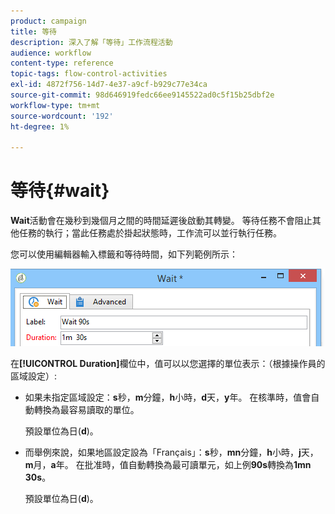 ```yaml
---
product: campaign
title: 等待
description: 深入了解「等待」工作流程活動
audience: workflow
content-type: reference
topic-tags: flow-control-activities
exl-id: 4872f756-14d7-4e37-a9cf-b929c77e34ca
source-git-commit: 98d646919fedc66ee9145522ad0c5f15b25dbf2e
workflow-type: tm+mt
source-wordcount: '192'
ht-degree: 1%

---
```


# 等待{#wait}

**Wait**&#x200B;活動會在幾秒到幾個月之間的時間延遲後啟動其轉變。 等待任務不會阻止其他任務的執行；當此任務處於掛起狀態時，工作流可以並行執行任務。

您可以使用編輯器輸入標籤和等待時間，如下列範例所示：

![](assets/edit_wait.png)

在&#x200B;**[!UICONTROL Duration]**&#x200B;欄位中，值可以以您選擇的單位表示：（根據操作員的區域設定）:

* 如果未指定區域設定：**s**&#x200B;秒，**m**&#x200B;分鐘，**h**&#x200B;小時，**d**&#x200B;天，**y**&#x200B;年。 在核準時，值會自動轉換為最容易讀取的單位。

   預設單位為日(**d**)。

* 而舉例來說，如果地區設定設為「Français」：**s**&#x200B;秒，**mn**&#x200B;分鐘，**h**&#x200B;小時，**j**&#x200B;天，**m**&#x200B;月，**a**&#x200B;年。 在批准時，值自動轉換為最可讀單元，如上例&#x200B;**90s**&#x200B;轉換為&#x200B;**1mn 30s**。

   預設單位為日(**d**)。
